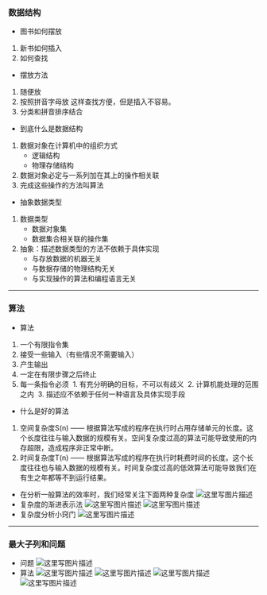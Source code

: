 ### 数据结构
- 图书如何摆放
1. 新书如何插入
2. 如何查找
- 摆放方法
1. 随便放
2. 按照拼音字母放
这样查找方便，但是插入不容易。
3. 分类和拼音排序结合
- 到底什么是数据结构
1. 数据对象在计算机中的组织方式
    - 逻辑结构
    - 物理存储结构
2. 数据对象必定与一系列加在其上的操作相关联
3. 完成这些操作的方法叫算法
- 抽象数据类型
1. 数据类型
    - 数据对象集
    - 数据集合相关联的操作集
2. 抽象：描述数据类型的方法不依赖于具体实现
    - 与存放数据的机器无关
    - 与数据存储的物理结构无关
    - 与实现操作的算法和编程语言无关
   
---
### 算法
- 算法
1. 一个有限指令集
2. 接受一些输入（有些情况不需要输入）
3. 产生输出
4. 一定在有限步骤之后终止
5. 每一条指令必须
  1. 有充分明确的目标，不可以有歧义
  2. 计算机能处理的范围之内
  3. 描述应不依赖于任何一种语言及具体实现手段
- 什么是好的算法
1. 空间复杂度S(n) —— 根据算法写成的程序在执行时占用存储单元的长度。这个长度往往与输入数据的规模有关。空间复杂度过高的算法可能导致使用的内存超限，造成程序非正常中断。
2.  时间复杂度T(n) —— 根据算法写成的程序在执行时耗费时间的长度。这个长度往往也与输入数据的规模有关。时间复杂度过高的低效算法可能导致我们在有生之年都等不到运行结果。
- 在分析一般算法的效率时，我们经常关注下面两种复杂度
![这里写图片描述](https://img-blog.csdn.net/2018041823382443?watermark/2/text/aHR0cHM6Ly9ibG9nLmNzZG4ubmV0L2J1Y3RfemM=/font/5a6L5L2T/fontsize/400/fill/I0JBQkFCMA==/dissolve/70)
- 复杂度的渐进表示法
![这里写图片描述](https://img-blog.csdn.net/20180418234726712?watermark/2/text/aHR0cHM6Ly9ibG9nLmNzZG4ubmV0L2J1Y3RfemM=/font/5a6L5L2T/fontsize/400/fill/I0JBQkFCMA==/dissolve/70)
![这里写图片描述](https://img-blog.csdn.net/20180418234757269?watermark/2/text/aHR0cHM6Ly9ibG9nLmNzZG4ubmV0L2J1Y3RfemM=/font/5a6L5L2T/fontsize/400/fill/I0JBQkFCMA==/dissolve/70)
- 复杂度分析小窍门
![这里写图片描述](https://img-blog.csdn.net/20180418234952398?watermark/2/text/aHR0cHM6Ly9ibG9nLmNzZG4ubmV0L2J1Y3RfemM=/font/5a6L5L2T/fontsize/400/fill/I0JBQkFCMA==/dissolve/70)

---
### 最大子列和问题
- 问题
![这里写图片描述](https://img-blog.csdn.net/20180419000912820?watermark/2/text/aHR0cHM6Ly9ibG9nLmNzZG4ubmV0L2J1Y3RfemM=/font/5a6L5L2T/fontsize/400/fill/I0JBQkFCMA==/dissolve/70)
- 算法
![这里写图片描述](https://img-blog.csdn.net/20180419001107166?watermark/2/text/aHR0cHM6Ly9ibG9nLmNzZG4ubmV0L2J1Y3RfemM=/font/5a6L5L2T/fontsize/400/fill/I0JBQkFCMA==/dissolve/70)
![这里写图片描述](https://img-blog.csdn.net/20180419001129936?watermark/2/text/aHR0cHM6Ly9ibG9nLmNzZG4ubmV0L2J1Y3RfemM=/font/5a6L5L2T/fontsize/400/fill/I0JBQkFCMA==/dissolve/70)
![这里写图片描述](https://img-blog.csdn.net/20180419001222793?watermark/2/text/aHR0cHM6Ly9ibG9nLmNzZG4ubmV0L2J1Y3RfemM=/font/5a6L5L2T/fontsize/400/fill/I0JBQkFCMA==/dissolve/70)
![这里写图片描述](https://img-blog.csdn.net/20180419001250452?watermark/2/text/aHR0cHM6Ly9ibG9nLmNzZG4ubmV0L2J1Y3RfemM=/font/5a6L5L2T/fontsize/400/fill/I0JBQkFCMA==/dissolve/70)
